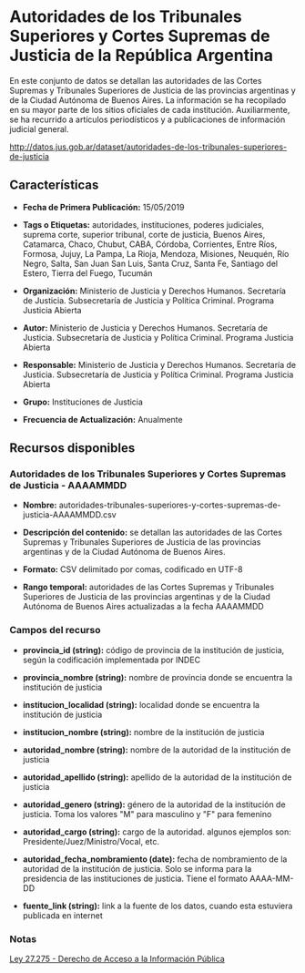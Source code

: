 Autoridades de los Tribunales Superiores y Cortes Supremas de Justicia de la República Argentina
================================================================================================

En este conjunto de datos se detallan las autoridades de las Cortes Supremas y Tribunales Superiores de Justicia de las provincias argentinas y de la Ciudad Autónoma de Buenos Aires. La información se ha recopilado en su mayor parte de los sitios oficiales de cada institución. Auxiliarmente, se ha recurrido a artículos periodísticos y a publicaciones de información judicial general.

http://datos.jus.gob.ar/dataset/autoridades-de-los-tribunales-superiores-de-justicia

Características
---------------

-   **Fecha de Primera Publicación:** 15/05/2019

-   **Tags o Etiquetas:** autoridades, instituciones, poderes judiciales, suprema corte, superior tribunal, corte de justicia, Buenos Aires, Catamarca, Chaco, Chubut, CABA, Córdoba, Corrientes, Entre Ríos, Formosa, Jujuy, La Pampa, La Rioja, Mendoza, Misiones, Neuquén, Río Negro, Salta, San Juan San Luis, Santa Cruz, Santa Fe, Santiago del Estero, Tierra del Fuego, Tucumán

-   **Organización:** Ministerio de Justicia y Derechos Humanos. Secretaría de Justicia. Subsecretaría de Justicia y Política Criminal. Programa Justicia Abierta

-   **Autor:** Ministerio de Justicia y Derechos Humanos. Secretaría de Justicia. Subsecretaría de Justicia y Política Criminal. Programa Justicia Abierta

-   **Responsable:** Ministerio de Justicia y Derechos Humanos. Secretaría de Justicia. Subsecretaría de Justicia y Política Criminal. Programa Justicia Abierta

-   **Grupo:** Instituciones de Justicia

-   **Frecuencia de Actualización:** Anualmente

Recursos disponibles
--------------------

### Autoridades de los Tribunales Superiores y Cortes Supremas de Justicia - AAAAMMDD

-   **Nombre:** autoridades-tribunales-superiores-y-cortes-supremas-de-justicia-AAAAMMDD.csv

-   **Descripción del contenido:** se detallan las autoridades de las Cortes Supremas y Tribunales Superiores de Justicia de las provincias argentinas y de la Ciudad Autónoma de Buenos Aires.

-   **Formato:** CSV delimitado por comas, codificado en UTF-8

-   **Rango temporal:** autoridades de las Cortes Supremas y Tribunales Superiores de Justicia de las provincias argentinas y de la Ciudad Autónoma de Buenos Aires actualizadas a la fecha AAAAMMDD

### Campos del recurso

-   **provincia_id (string):** código de provincia de la institución de justicia, según la codificación implementada por INDEC

-   **provincia_nombre (string):** nombre de provincia donde se encuentra la institución de justicia

-   **institucion_localidad (string):** localidad donde se encuentra la institución de justicia

-   **institucion_nombre (string):** nombre de la institución de justicia

-   **autoridad_nombre (string):** nombre de la autoridad de la institución de justicia

-   **autoridad_apellido (string):** apellido de la autoridad de la institución de justicia

-   **autoridad_genero (string):** género de la autoridad de la institución de justicia. Toma los valores "M" para masculino y "F" para femenino

-   **autoridad_cargo (string):** cargo de la autoridad. algunos ejemplos son: Presidente/Juez/Ministro/Vocal, etc.

-   **autoridad_fecha_nombramiento (date):** fecha de nombramiento de la autoridad de la institución de justicia. Solo se informa para la presidencia de las instituciones de justicia. Tiene el formato AAAA-MM-DD

-   **fuente_link (string):** link a la fuente de los datos, cuando esta estuviera publicada en internet


### Notas

[Ley 27.275 - Derecho de Acceso a la Información Pública](http://servicios.infoleg.gob.ar/infolegInternet/anexos/265000-269999/265949/norma.htm)
